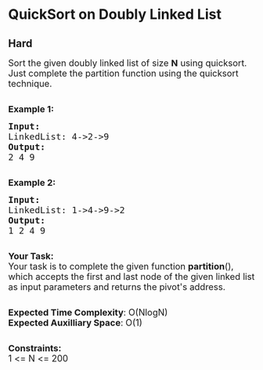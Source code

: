 # QuickSort on Doubly Linked List
## Hard 
<div class="problem-statement">
                <p></p><p><span style="font-size:18px">Sort the given doubly linked list of size <strong>N</strong> using quicksort. Just complete the partition function using the quicksort technique.</span><br>
&nbsp;</p>

<p><span style="font-size:18px"><strong>Example 1:</strong></span></p>

<pre><span style="font-size:18px"><strong>Input:
</strong>LinkedList: 4-&gt;2-&gt;9
<strong>Output:
</strong>2 4 9
</span></pre>

<p><br>
<span style="font-size:18px"><strong>Example 2:</strong></span></p>

<pre><span style="font-size:18px"><strong>Input:
</strong>LinkedList: 1-&gt;4-&gt;9-&gt;2
<strong>Output:
</strong>1 2 4 9
</span></pre>

<p><br>
<span style="font-size:18px"><strong>Your Task:</strong><br>
Your task is to complete the given function <strong>partition</strong>(), which accepts the first and last node of the given linked list as input parameters and returns the pivot's address.</span><br>
&nbsp;</p>

<p><span style="font-size:18px"><strong>Expected Time Complexity</strong>: O(NlogN)<br>
<strong>Expected Auxilliary Space</strong>: O(1)</span><br>
&nbsp;</p>

<p><span style="font-size:18px"><strong>Constraints:</strong><br>
1 &lt;= N &lt;= 200</span></p>
 <p></p>
            </div>